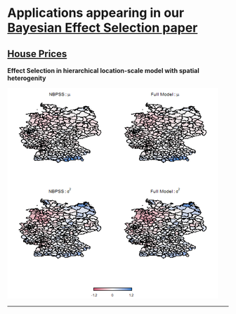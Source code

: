# Applications appearing in our [Bayesian Effect Selection paper](https://projecteuclid.org/journals/bayesian-analysis/volume-16/issue-2/Bayesian-Effect-Selection-in-Structured-Additive-Distributional-Regression-Models/10.1214/20-BA1214.full)
 
##  [House Prices](immo)
**Effect Selection in hierarchical location-scale model with spatial heterogenity**

![image](/immo/immo_maps.png)

---
